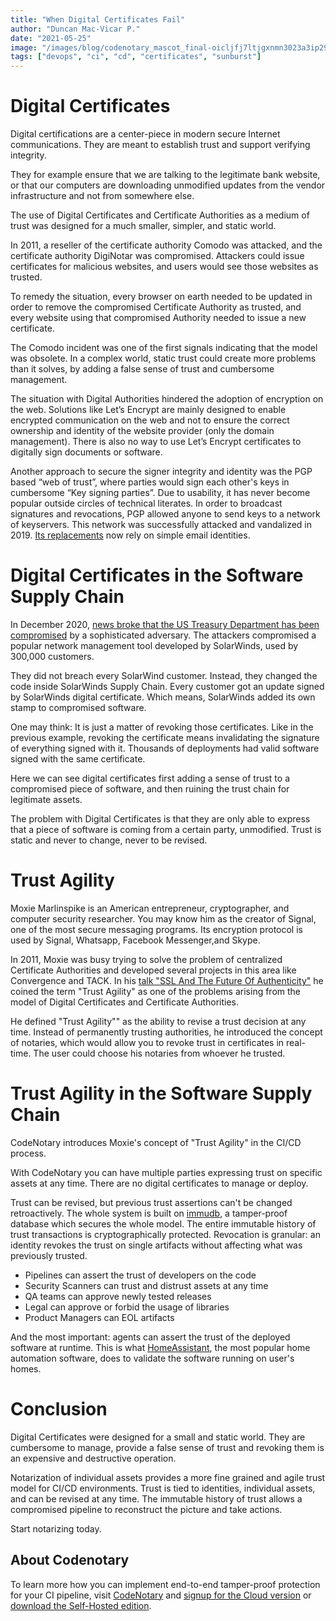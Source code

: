 ```yaml
---
title: "When Digital Certificates Fail"
author: "Duncan Mac-Vicar P."
date: "2021-05-25"
image: "/images/blog/codenotary_mascot_final-oicljfj7ltjgxnmn3023a3ip293np0m2c1rvwo1yu2.png"
tags: ["devops", "ci", "cd", "certificates", "sunburst"]
---
```


# Digital Certificates

Digital certifications are a center-piece in modern secure Internet communications. They are meant to establish trust and support verifying integrity.

They for example ensure that  we are talking to the legitimate bank website, or that our computers are downloading unmodified updates from the vendor infrastructure and not from somewhere else.

The use of Digital Certificates and Certificate Authorities as a medium of trust was designed for a much smaller, simpler, and static world.

In 2011, a reseller of the certificate authority Comodo was attacked, and the certificate authority DigiNotar was compromised. Attackers could issue certificates for malicious websites, and users would see those websites as trusted.

To remedy the situation, every browser on earth needed to be updated in order to remove the compromised Certificate Authority as trusted, and every website using that compromised Authority needed to issue a new certificate.

The Comodo incident was one of the first signals indicating that the model was obsolete. In a complex world, static trust could create more problems than it solves, by adding a false sense of trust and cumbersome management.

The situation with Digital Authorities hindered the adoption of encryption on the web. Solutions like Let’s Encrypt are mainly designed to enable encrypted communication on the web and not to ensure the correct ownership and identity of the website provider (only the domain management). There is also no way to use Let’s Encrypt certificates to digitally sign documents or software.

Another approach to secure the signer integrity and identity was the PGP based “web of trust”, where parties would sign each other's keys in cumbersome “Key signing parties”. Due to usability, it has never become popular outside circles of technical literates.
In order to broadcast signatures and revocations, PGP allowed anyone to send keys to a network of keyservers. This network was successfully attacked and vandalized in 2019. [Its replacements](https://keys.openpgp.org/about/faq) now rely on simple email identities.

# Digital Certificates in the Software Supply Chain

In December 2020, [news broke that the US Treasury Department has been compromised](https://www.sans.org/blog/what-you-need-to-know-about-the-solarwinds-supply-chain-attack/
) by a sophisticated adversary. The attackers compromised a popular network management tool developed by SolarWinds, used by 300,000 customers.

They did not breach every SolarWind customer. Instead, they changed the code inside SolarWinds Supply Chain. Every customer got an update signed by SolarWinds digital certificate. Which means, SolarWinds added its own stamp to compromised software.

One may think: It is just a matter of revoking those certificates. Like in the previous example, revoking the certificate means invalidating the signature of everything signed with it. Thousands of deployments had valid software signed with the same certificate.

Here we can see digital certificates first adding a sense of trust to a compromised piece of software, and then ruining the trust chain for legitimate assets.

The problem with Digital Certificates is that they are only able to express that a piece of software is coming from a certain party, unmodified. Trust is static and never to change, never to be revised.

# Trust Agility

Moxie Marlinspike is an American entrepreneur, cryptographer, and computer security researcher. You may know him as the creator of Signal, one of the most secure messaging programs. Its encryption protocol is used by Signal, Whatsapp, Facebook Messenger,and Skype.

In 2011, Moxie was busy trying to solve the problem of centralized Certificate Authorities and developed several projects in this area like Convergence and TACK. In his [talk "SSL And The Future Of Authenticity"](https://www.youtube.com/watch?v=vBPF71iYmVY) he coined the term "Trust Agility" as one of the problems arising from the model of Digital Certificates and Certificate Authorities.

He defined "Trust Agility"" as the ability to revise a trust decision at any time. Instead of permanently trusting authorities, he introduced the concept of notaries, which would allow you to revoke trust in certificates in real-time. The user could choose his notaries from whoever he trusted.

# Trust Agility in the Software Supply Chain

CodeNotary introduces Moxie's concept of "Trust Agility" in the CI/CD process.

With CodeNotary you can have multiple parties expressing trust on specific assets at any time. There are no digital certificates to manage or deploy.

Trust can be revised, but previous trust assertions can't be changed retroactively. The whole system is built on [immudb](https://www.codenotary.com/technologies/immudb/), a tamper-proof database which secures the whole model. The entire immutable history of trust transactions is cryptographically protected. Revocation is granular: an identity revokes the trust on single artifacts without affecting what was previously trusted.

* Pipelines can assert the trust of developers on the code
* Security Scanners can trust and distrust assets at any time
* QA teams can approve newly tested releases
* Legal can approve or forbid the usage of libraries
* Product Managers can EOL artifacts

And the most important: agents can assert the trust of the deployed software at runtime. This is what [HomeAssistant](https://www.home-assistant.io/blog/2021/05/05/release-20215/), the most popular home automation software, does to validate the software running on user's homes.

# Conclusion

Digital Certificates were designed for a small and static world. They are cumbersome to manage, provide a false sense of trust and revoking them is an expensive and destructive operation.

Notarization of individual assets provides a more fine grained and agile trust model for CI/CD environments. Trust is tied to identities, individual assets, and can be revised at any time. The immutable history of trust allows a compromised pipeline to reconstruct the picture and take actions.

Start notarizing today.

## About Codenotary

To learn more how you can implement end-to-end tamper-proof protection for your CI pipeline, visit [CodeNotary](https://www.codenotary.com) and [signup for the Cloud version](https://www.codenotary.com/products/ci-cd) or [download the Self-Hosted edition](https://www.codenotary.com/products/ledger-compliance).



